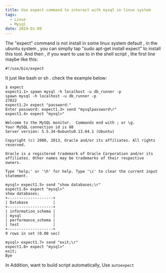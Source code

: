 ```yaml
---
title: Use expect command to interact with mysql in linux system
tags: 
  - Linux
  - Mysql
date: 2019-01-09
---
```


The "expect" command is not install in some linux system default , in the ubuntu system , you can simplly tap "sudo apt-get install expect" to install this tool.
And then , if you want to use to in the shell script , the first line maybe like this:
```
#!/use/bin/expect
```

<!-- more -->

It just like bash or sh . check the example below:

```
$ expect
expect1.1> spawn mysql -h localhost -u db_runner -p
spawn mysql -h localhost -u db_runner -p
27022
expect1.2> expect "password:"
Enter password: expect1.3> send "mysqlpassword\r"
expect1.4> expect "mysql>"

Welcome to the MySQL monitor.  Commands end with ; or \g.
Your MySQL connection id is 88
Server version: 5.5.34-0ubuntu0.13.04.1 (Ubuntu)

Copyright (c) 2000, 2013, Oracle and/or its affiliates. All rights reserved.

Oracle is a registered trademark of Oracle Corporation and/or its
affiliates. Other names may be trademarks of their respective
owners.

Type 'help;' or '\h' for help. Type '\c' to clear the current input statement.

mysql> expect1.5> send "show databases;\r"
expect1.6> expect "mysql>"
show databases;
+--------------------+
| Database           |
+--------------------+
| information_schema |
| mysql              |
| performance_schema |
| test               |
+--------------------+
9 rows in set (0.00 sec)

mysql> expect1.7> send "exit;\r"
expect1.8> expect "mysql>"
exit;
Bye
```

In Addition, want to build script automatically, Use `autoexpect`
```
```